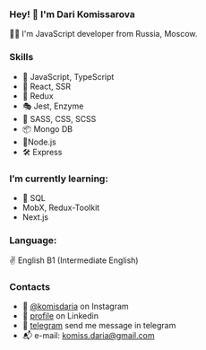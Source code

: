 ### Hey! 👋 I'm Dari Komissarova

👩‍💻 I'm JavaScript developer from Russia, Moscow.

### Skills
* 💎 JavaScript, TypeScript
* 🧩 React, SSR
* 🎯 Redux
* 🎭 Jest, Enzyme
* 🧿 SASS, CSS, SCSS
* 📦 Mongo DB
* 🔋Node.js
* 🛠 Express

### I’m currently learning:
* 🔗 SQL
* MobX, Redux-Toolkit
* Next.js

### Language:
✌ English B1 (Intermediate English)

### Contacts
* 🤳 [@komisdaria](https://www.instagram.com/komisdaria/) on Instagram
* 💼 [profile](https://www.linkedin.cn/in/daria-komissarova/) on Linkedin 
* 📳 [telegram](https://t.me/darikomis) send me message in telegram
* 📬 e-mail: komiss.daria@gmail.com

<!--
**komisdaria/komisdaria** is a ✨ _special_ ✨ repository because its `README.md` (this file) appears on your GitHub profile.

Here are some ideas to get you started:

- 🔭 I’m currently working on ...
- 🌱 I’m currently learning ...
- 👯 I’m looking to collaborate on ...
- 🤔 I’m looking for help with ...
- 💬 Ask me about ...
- 📫 How to reach me: ...
- 😄 Pronouns: ...
- ⚡ Fun fact: ...
-->
